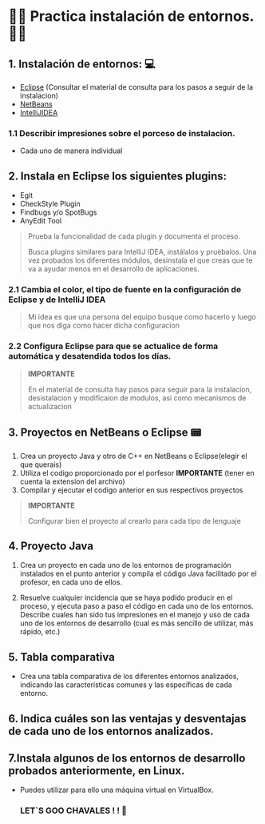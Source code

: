 # 👨‍💻 Practica instalación de entornos. 👩‍💻
## 1. Instalación de entornos: 💻 
- [Eclipse](https://www.eclipse.org/downloads/) (Consultar el material de consulta para los pasos a seguir de la instalacion)
- [NetBeans](https://netbeans.apache.org/front/main/index.html)
- [IntelliJIDEA](https://www.jetbrains.com/idea/download/?section=windows)
### 1.1 Describir impresiones sobre el porceso de instalacion.
- Cada uno de manera individual

## 2. Instala en Eclipse los siguientes plugins: 
- Egit
- CheckStyle Plugin
- Findbugs y/o SpotBugs
- AnyEdit Tool

> Prueba la funcionalidad de cada plugin y documenta el
proceso.
>
>Busca plugins similares para IntelliJ IDEA, instálalos y pruébalos. Una vez probados los diferentes módulos, desinstala el que creas que te va a ayudar
menos en el desarrollo de aplicaciones.

### 2.1 Cambia el color, el tipo de fuente en la configuración de Eclipse y de IntelliJ IDEA
> Mi idea es que una persona del equipo busque como hacerlo y luego que nos diga como hacer dicha configuracion
### 2.2 Configura Eclipse para que se actualice de forma automática y desatendida todos los días.

> **IMPORTANTE**
>
> En el material de consulta hay pasos para seguir para la instalacion, desistalacion y modificaion de modulos, asi como mecanismos de actualizacion

## 3. Proyectos en NetBeans o Eclipse  📟
1. Crea un proyecto Java y otro de C++ en NetBeans o Eclipse(elegir el que querais)
2. Utiliza el codigo proporcionado por el porfesor  **IMPORTANTE** (tener en cuenta la extension del archivo)
3. Compilar y ejecutar el codigo anterior en sus respectivos proyectos
 > **IMPORTANTE**
>
> Configurar bien el proyecto al crearlo para cada tipo de lenguaje

## 4. Proyecto Java
1. Crea un proyecto en cada uno de los entornos de programación instalados en el
punto anterior y compila el código Java facilitado por el profesor, en cada uno de
ellos.

2. Resuelve cualquier incidencia que se haya podido producir en el proceso, y
ejecuta paso a paso el código en cada uno de los entornos. Describe cuales han
sido tus impresiones en el manejo y uso de cada uno de los entornos de desarrollo
(cual es más sencillo de utilizar, más rápido, etc.)

## 5. Tabla comparativa
- Crea una tabla comparativa de los diferentes entornos analizados, indicando las
características comunes y las específicas de cada entorno.
## 6. Indica cuáles son las ventajas y desventajas de cada uno de los entornos analizados.

## 7.Instala algunos de los entornos de desarrollo probados anteriormente, en Linux.
- Puedes utilizar para ello una máquina virtual en VirtualBox.
  
  ### LET`S GOO CHAVALES ! ! 🚀 
